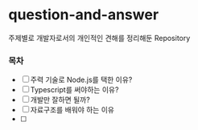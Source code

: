 # question-and-answer
주제별로 개발자로서의 개인적인 견해를 정리해둔 Repository

### 목차

- [ ] 주력 기술로 Node.js를 택한 이유?
- [ ] Typescript를 써야하는 이유?
- [ ] 개발만 잘하면 될까?
- [ ] 자료구조를 배워야 하는 이유
- [ ] 
